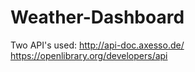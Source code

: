 # Weather-Dashboard

Two API's used:
http://api-doc.axesso.de/
https://openlibrary.org/developers/api